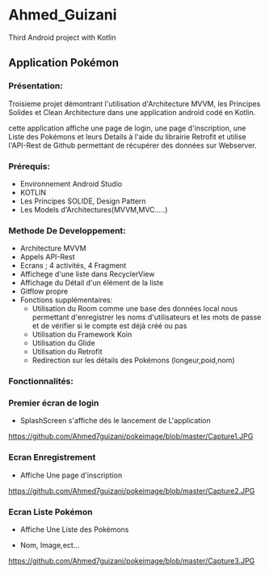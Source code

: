 # Ahmed_Guizani

Third Android project with Kotlin

## Application Pokémon

### Présentation:

Troisieme projet démontrant l'utilisation d'Architecture MVVM, les Principes Solides et Clean Architecture dans une application android codé en Kotlin.

cette application affiche une page de login, une page d'inscription, une Liste des Pokémons et leurs Details à l'aide du librairie Retrofit et utilise l'API-Rest de Github permettant de récupérer des données sur Webserver.

### Prérequis:

* Environnement Android Studio
* KOTLIN
* Les Principes SOLIDE, Design Pattern
* Les Models d'Architectures(MVVM,MVC.....)

### Methode De Developpement: 

* Architecture MVVM
* Appels API-Rest
* Ecrans ; 4 activités, 4 Fragment
* Affichege d'une liste dans RecyclerView
* Affichage du Détail d'un élément de la liste 
* Gitflow propre 
* Fonctions supplémentaires:
    * Utilisation du Room comme une base des données local nous permettant d'enregistrer les noms d'utilisateurs et les mots de passe et de vérifier si le compte est déjà créé ou pas 
    * Utilisation du Framework Koin
    * Utilisation du Glide
    * Utilisation du Retrofit
    * Redirection sur les détails des Pokémons (longeur,poid,nom)

### Fonctionnalités:

### Premier écran de login

* SplashScreen s'affiche dés le lancement de L'application

https://github.com/Ahmed7guizani/pokeimage/blob/master/Capture1.JPG

### Ecran Enregistrement 

* Affiche Une page d'inscription 

https://github.com/Ahmed7guizani/pokeimage/blob/master/Capture2.JPG

### Ecran Liste Pokémon

* Affiche Une Liste  des Pokémons 

* Nom, Image,ect...

https://github.com/Ahmed7guizani/pokeimage/blob/master/Capture3.JPG
